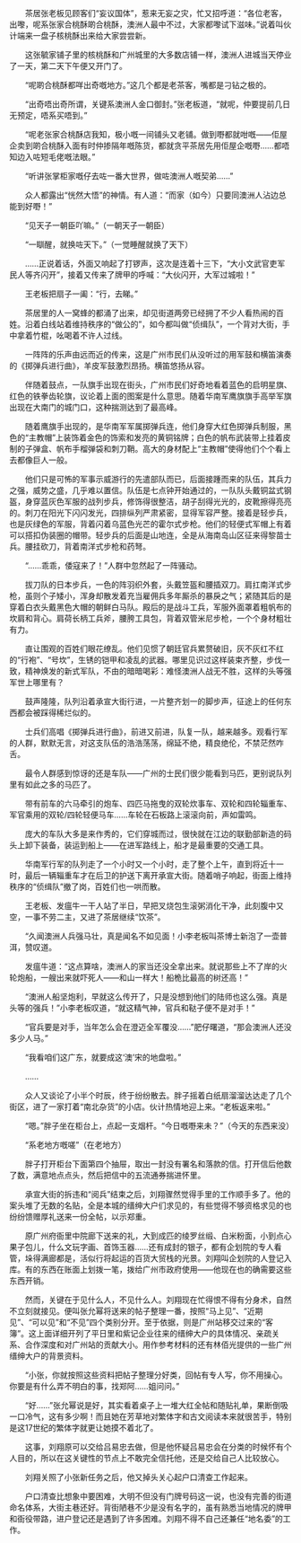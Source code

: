 　　茶居张老板见顾客们“妄议国体”，惹来无妄之灾，忙又招呼道：“各位老客，出嚟，呢系张家合桃酥啲合桃酥，澳洲人最中不过，大家都嚟试下滋味。”说着叫伙计端来一盘子核桃酥出来给大家尝尝新。

　　这张毓家铺子里的核桃酥和广州城里的大多数店铺一样，澳洲人进城当天停业了一天，第二天下午便又开门了。

　　“呢啲合桃酥都咩出奇嘅地方。”这几个都是老茶客，嘴都是刁钻之极的。

　　“出奇唔出奇所谓，关键系澳洲人金口御封。”张老板道，“就呢，仲要提前几日无预定，唔系买唔到。”

　　“呢老张家合桃酥店我知，极小嘅一间铺头又老铺。做到嘢都就咁嘅——佢屋企卖到啲合桃酥入面有时仲掺隔年嘅陈货，都就贪平茶居先用佢屋企嘅嘢……都唔知边入咗短毛佬嘅法眼。”

　　“听讲张掌柜家嘅仔去咗一番大世界，做咗澳洲人嘅契弟……”

　　众人都露出“恍然大悟”的神情。有人道：“而家（如今）只要同澳洲人沾边总能到好嘢！”

　　“见天子一朝臣吖嘛。”（一朝天子一朝臣）

　　“一瞓醒，就换咗天下。”（一觉睡醒就换了天下）

　　……正说着话，外面又响起了打锣声，这次是连着十三下，“大小文武官吏军民人等齐闪开”，接着又传来了牌甲的呼喊：“大伙闪开，大军过城啦！”

　　王老板把扇子一阖：“行，去睇。”

　　茶居里的人一窝蜂的都涌了出来，却见街道两旁已经拥了不少人看热闹的百姓。沿着白线站着维持秩序的“做公的”，如今都叫做“侦缉队”，一个背对大街，手中拿着竹棍，吆喝着不许人过线。

　　一阵阵的乐声由远而近的传来，这是广州市民们从没听过的用军鼓和横笛演奏的《掷弹兵进行曲》，羊皮军鼓激烈昂扬。横笛悠扬从容。

　　伴随着鼓点，一队旗手出现在街头，广州市民们好奇地看着蓝色的启明星旗、红色的铁拳齿轮旗，议论着上面的图案是什么意思。随着华南军鹰旗旗手高举军旗出现在大南门的城门口，这种揣测达到了最高峰。

　　随着鹰旗手出现的，是华南军军属掷弹兵连，他们身穿大红色掷弹兵制服，黑色的“主教帽”上装饰着金色的饰索和发亮的黄铜铭牌；白色的帆布武装带上挂着皮制的子弹盒、帆布手榴弹袋和刺刀鞘。高大的身材配上“主教帽”使得他们个个看上去都像巨人一般。

　　他们只是可怖的军事示威游行的先遣部队而已，后面接踵而来的队伍，其兵力之强，威势之盛，几乎难以置信。队伍是七点钟开始通过的，一队队头戴铜盆式钢盔，身穿蓝灰色军服的战列步兵，修饰得很整洁，胡子刮得光光的，皮靴擦得亮亮的。刺刀在阳光下闪闪发光，四排纵列严肃紧密，显得军容严整。接着是轻步兵，也是灰绿色的军服，背着闪着乌蓝色光芒的霍尔式步枪。他们的轻便式军帽上有着可以搭扣伪装圈的帽带。轻步兵的后面是山地连，全是从海南岛山区征来得黎苗士兵。腰挂砍刀，背着南洋式步枪和药弩。

　　“……乖乖，倭寇来了！”人群中忽然起了一阵骚动。

　　拔刀队的日本步兵，一色的阵羽织外套，头戴笠盔和腰插双刀。肩扛南洋式步枪，虽则个子矮小，浑身却散发着充当雇佣兵多年厮杀的暴戾之气；紧随其后的是穿着白衣头戴黑色大帽的朝鲜白马队。殿后的是战斗工兵，军服外面罩着粗帆布的坎肩和背心。肩荷长柄工兵斧，腰胯工具包，背着双管米尼步枪，一个个身材粗壮有力。

　　直让围观的百姓们眼花缭乱。他们见惯了朝廷官兵累赘破旧，灰不灰红不红的“行袍”、“号坎”，生锈的铠甲和凌乱的武器。哪里见识过这样装束齐整，步伐一致，精神焕发的新式军队，不由的暗暗喝彩：难怪澳洲人战无不胜，这样的头等强军世上哪里有？

　　鼓声隆隆，队列沿着承宣大街行进，一片整齐划一的脚步声，征途上的任何东西都会被踩得稀烂似的。

　　士兵们高唱《掷弹兵进行曲》，前进又前进，队复一队，越来越多。观看行军的人群，默默无言，对这支队伍的浩浩荡荡，绵延不绝，精良绝伦，不禁茫然咋舌。

　　最令人群感到惊讶的还是车队——广州的士民们很少能看到马匹，更别说队列里有如此之多的马匹了。

　　带有前车的六马牵引的炮车、四匹马拖曳的双轮炊事车、双轮和四轮辎重车、军官乘用的双轮/四轮轻便马车……车轮在石板路上滚滚向前，声如雷鸣。

　　庞大的车队大多是来作秀的，它们穿城而过，很快就在江边的联勤部新造的码头上卸下装备，装运到船上——在进军路线上，船才是最重要的交通工具。

　　华南军行军的队列走了一个小时又一个小时，走了整个上午，直到将近十一时，最后一辆辎重车才在后卫的护送下离开承宣大街。随着哨子响起，街面上维持秩序的“侦缉队”撤了岗，百姓们也一哄而散。

　　王老板、发瘟牛一干人站了半日，早把叉烧包生滚粥消化干净，此刻腹中又空，一事不劳二主，又进了茶居继续“饮茶”。

　　“久闻澳洲人兵强马壮，真是闻名不如见面！小李老板叫茶博士新泡了一壶普洱，赞叹道。

　　发瘟牛道：“这点算啥，澳洲人的家当还没全拿出来。就说那些上不了岸的火轮炮船，一艘出来就吓死人——和山一样大！船桅比最高的树还高！”

　　“澳洲人船坚炮利，早就这么传开了，只是没想到他们的陆师也这么强。真是头等的强兵！”小李老板叹道，“就这精气神，官兵和鞑子便不是对手！”

　　“官兵要是对手，当年怎么会在澄迈全军覆没……”肥仔曙道，“那会澳洲人还没多少人马。”

　　“我看咱们这广东，就要成这‘澳’宋的地盘啦。”

　　……

　　众人又谈论了小半个时辰，终于纷纷散去。胖子摇着白纸扇溜溜达达走了几个街区，进了一家打着“南北杂货”的小店。伙计热情地迎上来。“老板返来啦。”

　　“嗯。”胖子坐在柜台上，点起一支烟杆。“今日嘅嘢来未？”（今天的东西来没）

　　“系老地方嘅嗟”（在老地方）

　　胖子打开柜台下面第四个抽屉，取出一封没有署名和落款的信。打开信后他数了数，满意地点点头，然后把信中的五流通券揣进怀里。

　　承宣大街的拆违和“阅兵”结束之后，刘翔骤然觉得手里的工作顺手多了。他的案头堆了无数的名贴，全是本城的缙绅大户们求见的，有些觉得不够资格求见的也纷纷馈赠厚礼送来一份全帖，以示郑重。

　　原广州府衙里中院廊下送来的礼，大到成匹的绫罗丝缎、白米粉面，小到点心果子包儿，什么文玩字画、首饰玉器……还有成封的银子，都有企划院的专人看管，垛得满廊都是，活似行将起运的百货大贸栈的光景。刘翔叫企划院的人登记入库。有的东西在账面上划拨一笔，拨给广州市政府使用——他现在也的确需要这些东西开销。

　　然而，关键在于见什么人，不见什么人。刘翔现在忙得恨不得有分身术，自然不立刻就接见。便叫张允幂将送来的帖子整理一番，按照“马上见”、“近期见”、“可以见”和“不见”四个类别分开。至于依据，则是广州站移交过来的“客簿”。这上面详细开列了平日里和紫记企业往来的缙绅大户的具体情况、亲疏关系、合作深度和对广州站的贡献大小。用作参考材料的还有林佰光提供的一些广州缙绅大户的背景资料。

　　“小张，你就按照这些资料把帖子整理分好类，回帖有专人写，你不用操心。你要是有什么弄不明白的事，找郑阿……姐问问。”

　　“好……”张允幂说是好，其实看着桌子上一堆大红全帖和随贴礼单，果断倒吸一口冷气，这有多少啊！而且她在芳草地对繁体字和古文阅读本来就很苦手，特别是这17世纪的繁体字就更让她摸不着北了。

　　这事，刘翔原可以交给吕易忠去做，但是他怀疑吕易忠会在分类的时候怀有个人目的，所以在这关键性的节点上不敢完全信托他，还是交给自己人比较放心。

　　刘翔关照了小张新任务之后，他又掉头关心起户口清查工作起来。

　　户口清查比想象中要困难，大明不但没有门牌号码这一说，也没有完善的街道命名体系，大街主巷还好。背街陋巷不少是没有名字的，虽有熟悉当地情况的牌甲和衙役带路，进户登记还是遇到了许多困难。刘翔不得不自己还兼任“地名委”的工作。
